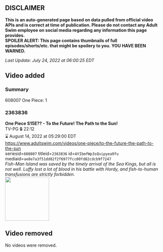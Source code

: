 ## DISCLAIMER
**This is an auto-generated page based on data pulled from official video APIs and is correct at time of publication. Please do not contact any Adult Swim employee on social media regarding any information this page provides.**  
**SPOILER ALERT: This page contains thumbnails of full episodes/shorts/etc. that might be spoilery to you. YOU HAVE BEEN WARNED.**  

_Last Update: July 24, 2022 at 06:00:25 EDT_
## Video added
### Summary
608007 One Piece: 1  
### 2363836
**One Piece S15E?? - To the Future! The Path to the Sun!**  
TV-PG 🔒 22:12  
⌛ August 14, 2022 at 05:29:00 EDT  
https://www.adultswim.com/videos/one-piece/to-the-future-the-path-to-the-sun  
seriesid=`608007` titleid=`2363836` id=`AYIbmfWp3sQvipyea9fu` mediaid=`ae8e7a3f51dd82f2f6977fcc00fd82cdcb9f7247`  
_Fish-Man Island was saved by the timely arrival of the Sea Kings, but all is not well. Luffy lost a lot of blood in his battle with Hordy, and fish-to-human transfusions are strictly forbidden._  
<a href="https://media.cdn.adultswim.com/uploads/20220720/thumbnails/2_22720833590-OnePiece_568_ToTheFutureThePathToTheSun.png"><img src="https://media.cdn.adultswim.com/uploads/20220720/thumbnails/2_22720833590-OnePiece_568_ToTheFutureThePathToTheSun.png" height="144px" /></a>
## Video removed
No videos were removed.  
